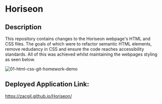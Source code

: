 # Horiseon

## Description
This repository contains changes to the Horiseon webpage's HTML and CSS files. The goals of which were to refactor semantic HTML elements, remove redudancy in CSS and ensure the code reaches accessibility standards. All of this was achieved whilst maintaining the webpages styling as seen below.


![01-html-css-git-homework-demo](https://github.com/ZACGIL/Horiseon/assets/30303489/d07981dc-6e13-4756-9da9-9f8f15be32ce)

## Deployed Application Link:
https://zacgil.github.io/Horiseon/

